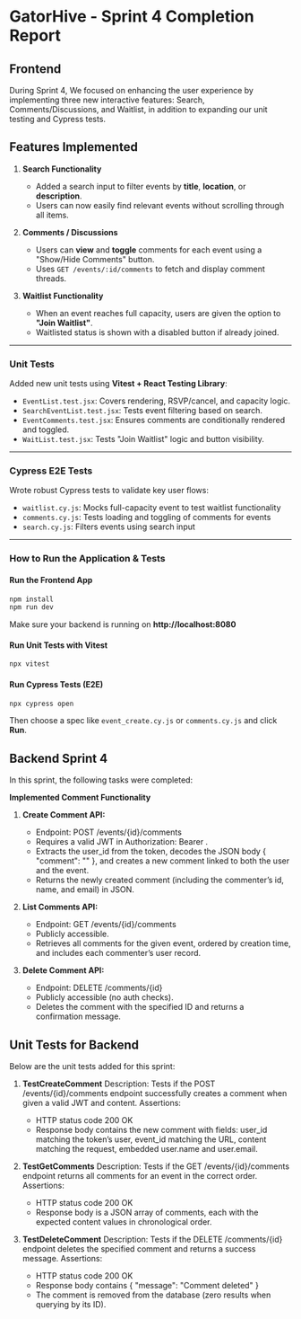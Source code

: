 # GatorHive - Sprint 4 Completion Report

## Frontend 

During Sprint 4, We focused on enhancing the user experience by implementing three new interactive features: Search, Comments/Discussions, and Waitlist, in addition to expanding our unit testing and Cypress tests.

## Features Implemented

1. **Search Functionality**
   - Added a search input to filter events by **title**, **location**, or **description**.
   - Users can now easily find relevant events without scrolling through all items.

2. **Comments / Discussions**
   - Users can **view** and **toggle** comments for each event using a "Show/Hide Comments" button.
   - Uses `GET /events/:id/comments` to fetch and display comment threads.

3. **Waitlist Functionality**
   - When an event reaches full capacity, users are given the option to **"Join Waitlist"**.
   - Waitlisted status is shown with a disabled button if already joined.

---

### Unit Tests

Added new unit tests using **Vitest + React Testing Library**:

- `EventList.test.jsx`: Covers rendering, RSVP/cancel, and capacity logic.
- `SearchEventList.test.jsx`: Tests event filtering based on search.
- `EventComments.test.jsx`: Ensures comments are conditionally rendered and toggled.
- `WaitList.test.jsx`: Tests "Join Waitlist" logic and button visibility.

---

### Cypress E2E Tests

Wrote robust Cypress tests to validate key user flows:

- `waitlist.cy.js`: Mocks full-capacity event to test waitlist functionality
- `comments.cy.js`: Tests loading and toggling of comments for events
- `search.cy.js`: Filters events using search input

---


### How to Run the Application & Tests

#### Run the Frontend App
```bash
npm install
npm run dev
```
Make sure your backend is running on **http://localhost:8080**

#### Run Unit Tests with Vitest
```bash
npx vitest
```

#### Run Cypress Tests (E2E)
```bash
npx cypress open
```

Then choose a spec like `event_create.cy.js` or `comments.cy.js` and click **Run**.


## Backend Sprint 4 

In this sprint, the following tasks were completed:

**Implemented Comment Functionality**

1. **Create Comment API:**
    - Endpoint: POST /events/{id}/comments
    - Requires a valid JWT in Authorization: Bearer <token>.
    - Extracts the user_id from the token, decodes the JSON body { "comment": "<text>" }, and creates a new comment linked to both the user and the event.
    - Returns the newly created comment (including the commenter’s id, name, and email) in JSON.

2. **List Comments API:**
    - Endpoint: GET /events/{id}/comments
    - Publicly accessible.
    - Retrieves all comments for the given event, ordered by creation time, and includes each commenter’s user record.

3. **Delete Comment API:**
    - Endpoint: DELETE /comments/{id}
    - Publicly accessible (no auth checks).
    - Deletes the comment with the specified ID and returns a confirmation message.

## Unit Tests for Backend
Below are the unit tests added for this sprint:

1. **TestCreateComment**
    Description: Tests if the POST /events/{id}/comments endpoint successfully creates a comment when given a valid JWT and content.
    Assertions:
    - HTTP status code 200 OK
    - Response body contains the new comment with fields:
        user_id matching the token’s user,
        event_id matching the URL,
        content matching the request,
        embedded user.name and user.email.

2. **TestGetComments**
    Description: Tests if the GET /events/{id}/comments endpoint returns all comments for an event in the correct order.
    Assertions:
    - HTTP status code 200 OK
    - Response body is a JSON array of comments, each with the expected content values in chronological order.

3. **TestDeleteComment**
    Description: Tests if the DELETE /comments/{id} endpoint deletes the specified comment and returns a success message.
    Assertions:
    - HTTP status code 200 OK
    - Response body contains { "message": "Comment deleted" }
    - The comment is removed from the database (zero results when querying by its ID).


